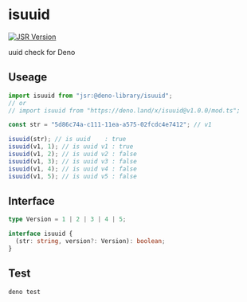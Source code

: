 # isuuid

[![JSR Version](https://jsr.io/badges/@deno-library/isuuid)](https://jsr.io/@deno-library/isuuid)

uuid check for Deno

## Useage

```ts
import isuuid from "jsr:@deno-library/isuuid";
// or
// import isuuid from "https://deno.land/x/isuuid@v1.0.0/mod.ts";

const str = "5d86c74a-c111-11ea-a575-02fcdc4e7412"; // v1

isuuid(str); // is uuid    : true
isuuid(v1, 1); // is uuid v1 : true
isuuid(v1, 2); // is uuid v2 : false
isuuid(v1, 3); // is uuid v3 : false
isuuid(v1, 4); // is uuid v4 : false
isuuid(v1, 5); // is uuid v5 : false
```

## Interface

```ts
type Version = 1 | 2 | 3 | 4 | 5;

interface isuuid {
  (str: string, version?: Version): boolean;
}
```

## Test

```bash
deno test
```
